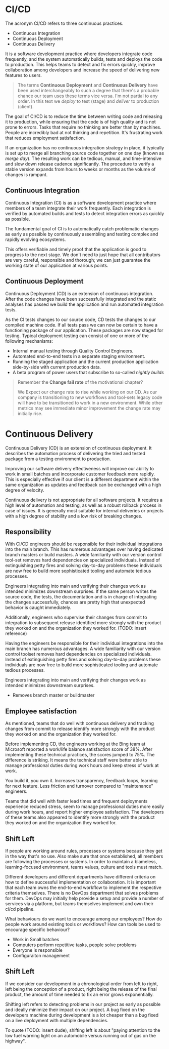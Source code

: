 # CI/CD

The acronym CI/CD refers to three continuous practices.

- Continuous Integration
- Continuous Deployment
- Continuous Delivery

It is a software development practice where developers integrate code frequently, and the system automatically builds, tests and deploys the code to production. This helps teams to detect and fix errors quickly, improve collaboration among developers and increase the speed of delivering new features to users.

> The terms **Continuous Deployment** and **Continuous Delivery** have been used interchangeably to such a degree that there's a probable chance our team uses these terms vice versa. I'm not partial to any order. In this text we *deploy* to test (stage) and *deliver* to production (client).

The goal of CI/CD is to reduce the time between writing code and releasing it to production, while ensuring that the code is of high quality and is not prone to errors. Tasks that require no thinking are better than by machines. People are incredibly bad at not thinking and repetition. It's frustrating work that reduces employment satisfaction.

If an organization has no continuous integration strategy in place, it typically is set up to merge all branching source code together on one day (known as *merge day*). The resulting work can be tedious, manual, and time-intensive and slow down release cadence significantly. The procedure to verify a stable version expands from hours to weeks or months as the volume of changes is rampant.

## Continuous Integration

Continuous Integration (CI) is as a software development practice where members of a team integrate their work frequently. Each integration is verified by automated builds and tests to detect integration errors as quickly as possible.

The fundamental goal of CI is to automatically catch problematic changes as early as possible by continuously assembling and testing complex and rapidly evolving ecosystems.

This offers verifiable and timely proof that the application is good to progress to the next stage. We don't need to just hope that all contributors are very careful, responsible and thorough; we can just guarantee the working state of our application at various points.

## Continuous Deployment

Continuous Deployment (CD) is an extension of continuous integration. After the code changes have been successfully integrated and the static analyses has passed we build the application and run automated integration tests.

As the CI tests changes to our source code, CD tests the changes to our compiled machine code. If all tests pass we can now be certain to have a functioning package of our application. These packages are now staged for testing. Typical deployment testing can consist of one or more of the following mechanisms:

- Internal manual testing through Quality Control Engineers.
- Automated end-to-end tests in a separate staging environment.
- Running the staged application and the current production application side-by-side with current production data.
- A beta program of power users that subscribe to so-called *nightly builds*

> Remember the **Change fail rate** of the motivational chapter?
> 
> We Expect our change rate to rise while working on our CD. As our company is transitioning to new workflows and tool-sets legacy code will have to be transitioned to work in a new environment. While other metrics may see immediate minor improvement the change rate may initially rise.

# Continuous Delivery

Continuous Delivery (CD) is an extension of continuous deployment. It describes the automation process of delivering the tried and tested package from a testing environment to production.

Improving our software delivery effectiveness will improve our ability to work in small batches and incorporate customer feedback more rapidly. This is especially effective if our client is a different department within the same organization as updates and feedback can be exchanged with a high degree of velocity.

Continuous delivery is not appropriate for all software projects. It requires a high level of automation and testing, as well as a robust rollback process in case of issues. It is generally most suitable for internal deliveries or projects with a high degree of stability and a low risk of breaking changes.

## Responsibility

With CI/CD engineers should be responsible for their individual integrations into the main branch. This has numerous advantages over having dedicated branch masters or build masters. A wide familiarity with our version control tool-set removes hard dependencies on specialized individuals. Instead of extinguishing petty fires and solving day-to-day problems these individuals are now free to build more sophisticated tooling and automate tedious processes.

Engineers integrating into main and verifying their changes work as intended minimizes downstream surprises. If the same person writes the source code, the tests, the documentation and is in charge of integrating the changes successfully, chances are pretty high that unexpected behavior is caught immediately.

Additionally, engineers who supervise their changes from commit to integration to subsequent release identified more strongly with the product they worked on and the organization they worked for. (TODO: insert reference)

Having the engineers be responsible for their individual integrations into the main branch has numerous advantages. A wide familiarity with our version control toolset removes hard dependencies on specialized individuals. Instead of extinguishing petty fires and solving day-to-day problems these individuals are now free to build more sophisticated tooling and automate tedious processes.

Engineers integrating into main and verifying their changes work as intended minimizes downstream surprises.

- Removes branch master or buildmaster

## Employee satisfaction

As mentioned, teams that do well with continuous delivery and tracking changes from commit to release identify more strongly with the product they worked on and the organization they worked for.

Before implementing CD, the engineers working at the Bing team at Microsoft reported a work/life balance satisfaction score of 38%. After implementing these technical practices, the scores jumped to 75%. The difference is striking. It means the technical staff were better able to manage professional duties during work hours and keep stress of work at work.

You build it, you own it. Increases transparency, feedback loops, learning for next feature. Less friction and turnover compared to "maintenance" engineers.

Teams that did well with faster lead times and frequent deployments experience reduced stress, seem to manage professional duties more easily during work hours, and report higher employee satisfaction. The developers of these teams also appeared to identify more strongly with the product they worked on and the organization they worked for.


## Shift Left

If people are working around rules, processes or systems because they get in the way that's no use.
Also make sure that once established, all members are following the processes or systems.
In order to maintain a blameless, learning-focused environment, teams values, culture and tools must match.

Different developers and different departments have different criteria on how to define successful implementation or collaboration. It is important that each team owns the end-to-end workflow to implement the respective criteria themselves. There is no DevOps department that solves problems for them. DevOps may initially help provide a setup and provide a number of services via a platform, but teams themselves implement and own their ci/cd pipeline.

What behaviours do we want to encourage among our employees?
How do people work around existing tools or workflows?
How can tools be used to encourage specific behaviour?

- Work in Small batches
- Computers perform repetitive tasks, people solve problems
- Everyone is responsible
- Configuraiton management


## Shift Left

If we consider our development in a chronological order from left to right, left being the conception of a product, right being the release of the final product, the amount of time needed to fix an error grows exponentially.

Shifting left refers to detecting problems in our project as early as possible and ideally minimize their impact on our project. A bug fixed on the developers machine during development is a lot cheaper than a bug fixed on a live deployment with multiple dependencies.

To quote (TODO: insert dude), shifting left is about "paying attention to the low fuel warning light on an automobile versus running out of gas on the highway".




